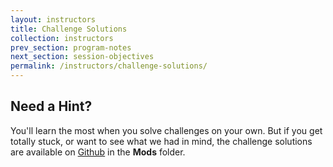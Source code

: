 ```yaml
---
layout: instructors
title: Challenge Solutions
collection: instructors
prev_section: program-notes
next_section: session-objectives
permalink: /instructors/challenge-solutions/
---
```


## Need a Hint?

You'll learn the most when you solve challenges on your own. But if you get totally stuck, or want to see what we had in mind, the challenge solutions are available on [Github](https://github.com/agoering/spice-instructor) in the **Mods** folder.